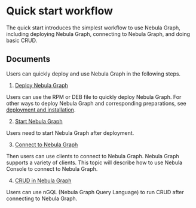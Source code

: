 # Quick start workflow

The quick start introduces the simplest workflow to use Nebula Graph, including deploying Nebula Graph, connecting to Nebula Graph, and doing basic CRUD.

## Documents

Users can quickly deploy and use Nebula Graph in the following steps.

1. [Deploy Nebula Graph](../4.deployment-and-installation/2.compile-and-install-nebula-graph/2.install-nebula-graph-by-rpm-or-deb.md)

  Users can use the RPM or DEB file to quickly deploy Nebula Graph. For other ways to deploy Nebula Graph and corresponding preparations, see [deployment and installation](../4.deployment-and-installation/1.resource-preparations.md).

2. [Start Nebula Graph](5.start-stop-service.md)

  Users need to start Nebula Graph after deployment.

3. [Connect to Nebula Graph](3.connect-to-nebula-graph.md)

  Then users can use clients to connect to Nebula Graph. Nebula Graph supports a variety of clients. This topic will describe how to use Nebula Console to connect to Nebula Graph.

4. [CRUD in Nebula Graph](4.nebula-graph-crud.md)

  Users can use nGQL (Nebula Graph Query Language) to run CRUD after connecting to Nebula Graph.
